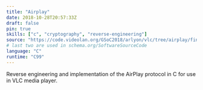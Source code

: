 ```yaml
---
title: "Airplay"
date: 2018-10-28T20:57:33Z
draft: false
pin: true
skills: ["c", "cryptography", "reverse-engineering"]
source: "https://code.videolan.org/GSoC2018/arlyon/vlc/tree/airplay/final"
# last two are used in schema.org/SoftwareSourceCode
language: "C"
runtime: "C99"
---
```


Reverse engineering and implementation of the AirPlay protocol in C for use
in VLC media player.

